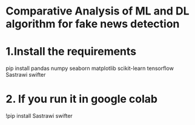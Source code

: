 # Comparative Analysis of ML and DL algorithm for fake news detection

# 1.Install the requirements 
pip install pandas numpy seaborn matplotlib scikit-learn tensorflow Sastrawi swifter

# 2. If you run it in google colab
!pip install Sastrawi swifter

